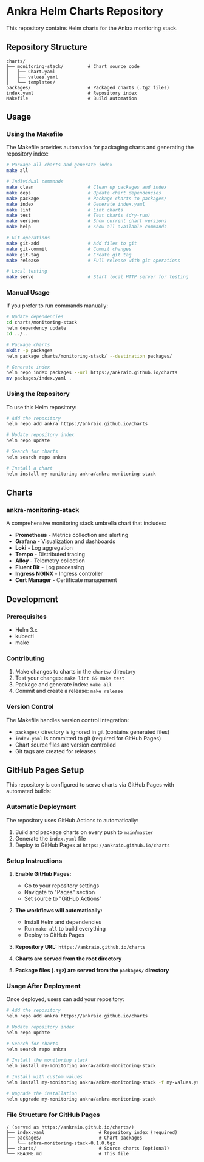 # Ankra Helm Charts Repository

This repository contains Helm charts for the Ankra monitoring stack.

## Repository Structure

```
charts/
├── monitoring-stack/         # Chart source code
│   ├── Chart.yaml
│   ├── values.yaml
│   └── templates/
packages/                     # Packaged charts (.tgz files)
index.yaml                    # Repository index
Makefile                      # Build automation
```

## Usage

### Using the Makefile

The Makefile provides automation for packaging charts and generating the repository index:

```bash
# Package all charts and generate index
make all

# Individual commands
make clean                    # Clean up packages and index
make deps                     # Update chart dependencies
make package                  # Package charts to packages/
make index                    # Generate index.yaml
make lint                     # Lint charts
make test                     # Test charts (dry-run)
make version                  # Show current chart versions
make help                     # Show all available commands

# Git operations
make git-add                  # Add files to git
make git-commit               # Commit changes
make git-tag                  # Create git tag
make release                  # Full release with git operations

# Local testing
make serve                    # Start local HTTP server for testing
```

### Manual Usage

If you prefer to run commands manually:

```bash
# Update dependencies
cd charts/monitoring-stack
helm dependency update
cd ../..

# Package charts
mkdir -p packages
helm package charts/monitoring-stack/ --destination packages/

# Generate index
helm repo index packages --url https://ankraio.github.io/charts
mv packages/index.yaml .
```

### Using the Repository

To use this Helm repository:

```bash
# Add the repository
helm repo add ankra https://ankraio.github.io/charts

# Update repository index
helm repo update

# Search for charts
helm search repo ankra

# Install a chart
helm install my-monitoring ankra/ankra-monitoring-stack
```

## Charts

### ankra-monitoring-stack

A comprehensive monitoring stack umbrella chart that includes:

- **Prometheus** - Metrics collection and alerting
- **Grafana** - Visualization and dashboards
- **Loki** - Log aggregation
- **Tempo** - Distributed tracing
- **Alloy** - Telemetry collection
- **Fluent Bit** - Log processing
- **Ingress NGINX** - Ingress controller
- **Cert Manager** - Certificate management

## Development

### Prerequisites

- Helm 3.x
- kubectl
- make

### Contributing

1. Make changes to charts in the `charts/` directory
2. Test your changes: `make lint && make test`
3. Package and generate index: `make all`
4. Commit and create a release: `make release`

### Version Control

The Makefile handles version control integration:

- `packages/` directory is ignored in git (contains generated files)
- `index.yaml` is committed to git (required for GitHub Pages)
- Chart source files are version controlled
- Git tags are created for releases

## GitHub Pages Setup

This repository is configured to serve charts via GitHub Pages with automated builds:

### Automatic Deployment

The repository uses GitHub Actions to automatically:
1. Build and package charts on every push to `main`/`master`
2. Generate the `index.yaml` file
3. Deploy to GitHub Pages at `https://ankraio.github.io/charts`

### Setup Instructions

1. **Enable GitHub Pages:**
   - Go to your repository settings
   - Navigate to "Pages" section
   - Set source to "GitHub Actions"

2. **The workflows will automatically:**
   - Install Helm and dependencies
   - Run `make all` to build everything
   - Deploy to GitHub Pages

3. **Repository URL:** `https://ankraio.github.io/charts`
4. **Charts are served from the root directory**
5. **Package files (`.tgz`) are served from the `packages/` directory**

### Usage After Deployment

Once deployed, users can add your repository:

```bash
# Add the repository
helm repo add ankra https://ankraio.github.io/charts

# Update repository index
helm repo update

# Search for charts
helm search repo ankra

# Install the monitoring stack
helm install my-monitoring ankra/ankra-monitoring-stack

# Install with custom values
helm install my-monitoring ankra/ankra-monitoring-stack -f my-values.yaml

# Upgrade the installation
helm upgrade my-monitoring ankra/ankra-monitoring-stack
```

### File Structure for GitHub Pages

```
/ (served as https://ankraio.github.io/charts/)
├── index.yaml                    # Repository index (required)
├── packages/                     # Chart packages
│   └── ankra-monitoring-stack-0.1.0.tgz
├── charts/                       # Source charts (optional)
└── README.md                     # This file
```